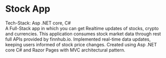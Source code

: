 <h1>Stock App</h1>

Tech-Stack: Asp .NET core, C# <br>
A Full-Stack app in which you can get Realtime updates of stocks, crypto and currencies.
This application consumes stock market data through rest full APIs provided by finnhub.io.
Implemented real-time data updates, keeping users informed of stock price changes.
Created using Asp .NET core C# and Razor Pages with MVC architectural pattern.
